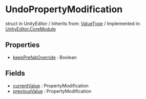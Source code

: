 # UndoPropertyModification
struct in UnityEditor
 / Inherits from: <a href="https://docs.unity3d.com/6000.2/Documentation/ScriptReference/ValueType.html">ValueType</a> / Implemented in: <a href="https://docs.unity3d.com/6000.2/Documentation/ScriptReference/UnityEditor.CoreModule.html">UnityEditor.CoreModule</a>

## Properties
- <a href="https://docs.unity3d.com/6000.2/Documentation/ScriptReference/UndoPropertyModification-keepPrefabOverride.html">keepPrefabOverride</a> : Boolean

## Fields
- <a href="https://docs.unity3d.com/6000.2/Documentation/ScriptReference/UndoPropertyModification-currentValue.html">currentValue</a> : PropertyModification
- <a href="https://docs.unity3d.com/6000.2/Documentation/ScriptReference/UndoPropertyModification-previousValue.html">previousValue</a> : PropertyModification
